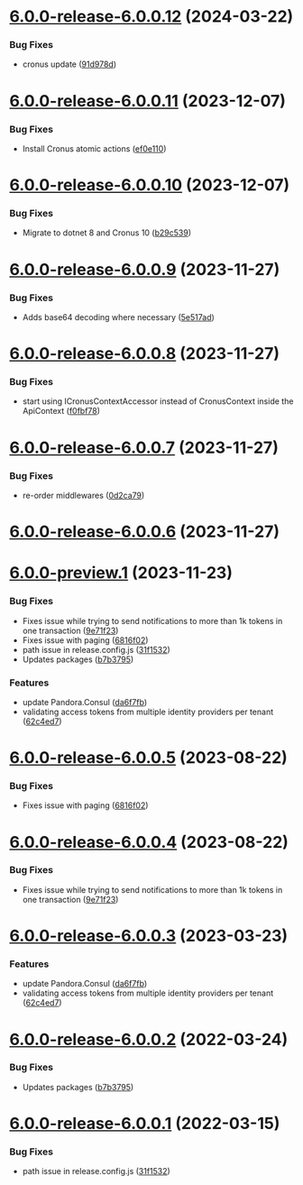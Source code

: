 # [6.0.0-release-6.0.0.12](https://github.com/Elders/Pushnotifications/compare/v6.0.0-release-6.0.0.11...v6.0.0-release-6.0.0.12) (2024-03-22)


### Bug Fixes

* cronus update ([91d978d](https://github.com/Elders/Pushnotifications/commit/91d978d299d3be2f53c17a8116b04e1bed54308b))

# [6.0.0-release-6.0.0.11](https://github.com/Elders/Pushnotifications/compare/v6.0.0-release-6.0.0.10...v6.0.0-release-6.0.0.11) (2023-12-07)


### Bug Fixes

* Install Cronus atomic actions ([ef0e110](https://github.com/Elders/Pushnotifications/commit/ef0e110b231d408e5095cdb689fd142dd180f524))

# [6.0.0-release-6.0.0.10](https://github.com/Elders/Pushnotifications/compare/v6.0.0-release-6.0.0.9...v6.0.0-release-6.0.0.10) (2023-12-07)


### Bug Fixes

* Migrate to dotnet 8 and Cronus 10 ([b29c539](https://github.com/Elders/Pushnotifications/commit/b29c53992b58039bb7ec245ef66840868656576b))

# [6.0.0-release-6.0.0.9](https://github.com/Elders/Pushnotifications/compare/v6.0.0-release-6.0.0.8...v6.0.0-release-6.0.0.9) (2023-11-27)


### Bug Fixes

* Adds base64 decoding where necessary ([5e517ad](https://github.com/Elders/Pushnotifications/commit/5e517ad210fc19803cef1639f07593badcdafe27))

# [6.0.0-release-6.0.0.8](https://github.com/Elders/Pushnotifications/compare/v6.0.0-release-6.0.0.7...v6.0.0-release-6.0.0.8) (2023-11-27)


### Bug Fixes

* start using ICronusContextAccessor instead of CronusContext inside the ApiContext ([f0fbf78](https://github.com/Elders/Pushnotifications/commit/f0fbf78a7d1930cc60d7afcd262714f919e1faaf))

# [6.0.0-release-6.0.0.7](https://github.com/Elders/Pushnotifications/compare/v6.0.0-release-6.0.0.6...v6.0.0-release-6.0.0.7) (2023-11-27)


### Bug Fixes

* re-order middlewares ([0d2ca79](https://github.com/Elders/Pushnotifications/commit/0d2ca797f34ee96dbf7fbbfcd6951d13b6a5a3c7))

# [6.0.0-release-6.0.0.6](https://github.com/Elders/Pushnotifications/compare/v6.0.0-release-6.0.0.5...v6.0.0-release-6.0.0.6) (2023-11-27)

# [6.0.0-preview.1](https://github.com/Elders/Pushnotifications/compare/v5.0.0...v6.0.0-preview.1) (2023-11-23)


### Bug Fixes

* Fixes issue while trying to send notifications to more than 1k tokens in one transaction ([9e71f23](https://github.com/Elders/Pushnotifications/commit/9e71f2396803c13fe30e9099aa26b5d8dede3a39))
* Fixes issue with paging ([6816f02](https://github.com/Elders/Pushnotifications/commit/6816f0251c51edd3fbb871ab42228c39d16cfb8b))
* path issue in release.config.js ([31f1532](https://github.com/Elders/Pushnotifications/commit/31f1532ba3c6089a8b586c95db53cfb281750352))
* Updates packages ([b7b3795](https://github.com/Elders/Pushnotifications/commit/b7b3795830c9e7125f6c03313359a330295ffab3))


### Features

* update Pandora.Consul ([da6f7fb](https://github.com/Elders/Pushnotifications/commit/da6f7fb20e47baef807d9f0740a9e32fde8e2b99))
* validating access tokens from multiple identity providers per tenant ([62c4ed7](https://github.com/Elders/Pushnotifications/commit/62c4ed7cf5ed8f58b54a44d22fcfa22317d7b0ff))

# [6.0.0-release-6.0.0.5](https://github.com/Elders/Pushnotifications/compare/v6.0.0-release-6.0.0.4...v6.0.0-release-6.0.0.5) (2023-08-22)


### Bug Fixes

* Fixes issue with paging ([6816f02](https://github.com/Elders/Pushnotifications/commit/6816f0251c51edd3fbb871ab42228c39d16cfb8b))

# [6.0.0-release-6.0.0.4](https://github.com/Elders/Pushnotifications/compare/v6.0.0-release-6.0.0.3...v6.0.0-release-6.0.0.4) (2023-08-22)


### Bug Fixes

* Fixes issue while trying to send notifications to more than 1k tokens in one transaction ([9e71f23](https://github.com/Elders/Pushnotifications/commit/9e71f2396803c13fe30e9099aa26b5d8dede3a39))

# [6.0.0-release-6.0.0.3](https://github.com/Elders/Pushnotifications/compare/v6.0.0-release-6.0.0.2...v6.0.0-release-6.0.0.3) (2023-03-23)


### Features

* update Pandora.Consul ([da6f7fb](https://github.com/Elders/Pushnotifications/commit/da6f7fb20e47baef807d9f0740a9e32fde8e2b99))
* validating access tokens from multiple identity providers per tenant ([62c4ed7](https://github.com/Elders/Pushnotifications/commit/62c4ed7cf5ed8f58b54a44d22fcfa22317d7b0ff))

# [6.0.0-release-6.0.0.2](https://github.com/Elders/Pushnotifications/compare/v6.0.0-release-6.0.0.1...v6.0.0-release-6.0.0.2) (2022-03-24)


### Bug Fixes

* Updates packages ([b7b3795](https://github.com/Elders/Pushnotifications/commit/b7b3795830c9e7125f6c03313359a330295ffab3))

# [6.0.0-release-6.0.0.1](https://github.com/Elders/Pushnotifications/compare/v5.0.0...v6.0.0-release-6.0.0.1) (2022-03-15)


### Bug Fixes

* path issue in release.config.js ([31f1532](https://github.com/Elders/Pushnotifications/commit/31f1532ba3c6089a8b586c95db53cfb281750352))
